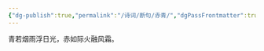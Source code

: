 ```yaml
---
{"dg-publish":true,"permalink":"/诗词/断句/赤青/","dgPassFrontmatter":true,"created":"2025-04-12T11:06:39.000+08:00","updated":"2025-06-01T11:00:15.408+08:00"}
---
```



青若烟雨浮日光，赤如际火融风霜。